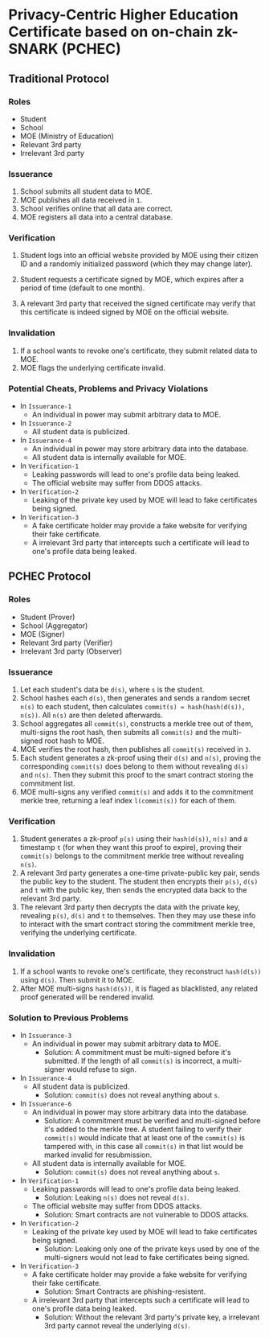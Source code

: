 # Privacy-Centric Higher Education Certificate based on on-chain zk-SNARK (PCHEC)

## Traditional Protocol

### Roles

- Student
- School
- MOE (Ministry of Education)
- Relevant 3rd party
- Irrelevant 3rd party

### Issuerance

1. School submits all student data to MOE.
2. MOE publishes all data received in `1`.
3. School verifies online that all data are correct.
4. MOE registers all data into a central database.

### Verification

1. Student logs into an official website provided by MOE using their citizen ID and a randomly initialized password (which they may change later).

2. Student requests a certificate signed by MOE, which expires after a period of time (default to one month).

3. A relevant 3rd party that received the signed certificate may verify that this certificate is indeed signed by MOE on the official website.

### Invalidation

1. If a school wants to revoke one's certificate, they submit related data to MOE.
2. MOE flags the underlying certificate invalid.

### Potential Cheats, Problems and Privacy Violations

- In `Issuerance-1`
  - An individual in power may submit arbitrary data to MOE.
- In `Issuerance-2`
  - All student data is publicized.
- In `Issuerance-4`
  - An individual in power may store arbitrary data into the database.
  - All student data is internally available for MOE.
- In `Verification-1`
  - Leaking passwords will lead to one's profile data being leaked.
  - The official website may suffer from DDOS attacks.
- In `Verification-2`
  - Leaking of the private key used by MOE will lead to fake certificates being signed.
- In `Verification-3`
  - A fake certificate holder may provide a fake website for verifying their fake certificate.
  - A irrelevant 3rd party that intercepts such a certificate will lead to one's profile data being leaked.

## PCHEC Protocol

### Roles

- Student (Prover)
- School (Aggregator)
- MOE (Signer)
- Relevant 3rd party (Verifier)
- Irrelevant 3rd party (Observer)

### Issuerance

1. Let each student's data be `d(s)`, where `s` is the student.
2. School hashes each `d(s)`, then generates and sends a random secret `n(s)` to each student, then calculates `commit(s) = hash(hash(d(s)), n(s))`. All `n(s)` are then deleted afterwards.
3. School aggregates all `commit(s)`, constructs a merkle tree out of them, multi-signs the root hash, then submits all `commit(s)` and the multi-signed root hash to MOE.
4. MOE verifies the root hash, then publishes all `commit(s)` received in `3`.
5. Each student generates a zk-proof using their `d(s)` and `n(s)`, proving the corresponding `commit(s)` does belong to them without revealing `d(s)` and `n(s)`. Then they submit this proof to the smart contract storing the commitment list.
6. MOE multi-signs any verified `commit(s)` and adds it to the commitment merkle tree, returning a leaf index `l(commit(s))` for each of them.

### Verification

1. Student generates a zk-proof `p(s)` using their `hash(d(s))`, `n(s)` and a timestamp `t` (for when they want this proof to expire), proving their `commit(s)` belongs to the commitment merkle tree without revealing `n(s)`.
2. A relevant 3rd party generates a one-time private-public key pair, sends the public key to the student. The student then encrypts their `p(s)`, `d(s)` and `t` with the public key, then sends the encrypted data back to the relevant 3rd party.
3. The relevant 3rd party then decrypts the data with the private key, revealing `p(s)`, `d(s)` and `t` to themselves. Then they may use these info to interact with the smart contract storing the commitment merkle tree, verifying the underlying certificate.

### Invalidation

1. If a school wants to revoke one's certificate, they reconstruct `hash(d(s))` using `d(s)`. Then submit it to MOE.
2. After MOE multi-signs `hash(d(s))`, it is flaged as blacklisted, any related proof generated will be rendered invalid.

### Solution to Previous Problems

- In `Issuerance-3`
  - An individual in power may submit arbitrary data to MOE.
    - Solution: A commitment must be multi-signed before it's submitted. If the length of all `commit(s)` is incorrect, a multi-signer would refuse to sign.
- In `Issuerance-4`
  - All student data is publicized.
    - Solution: `commit(s)` does not reveal anything about `s`.
- In `Issuerance-6`
  - An individual in power may store arbitrary data into the database.
    - Solution: A commitment must be verified and multi-signed before it's added to the merkle tree. A student failing to verify their `commit(s)` would indicate that at least one of the `commit(s)` is tampered with, in this case all `commit(s)` in that list would be marked invalid for resubmission.
  - All student data is internally available for MOE.
    - Solution: `commit(s)` does not reveal anything about `s`.
- In `Verification-1`
  - Leaking passwords will lead to one's profile data being leaked.
    - Solution: Leaking `n(s)` does not reveal `d(s)`.
  - The official website may suffer from DDOS attacks.
    - Solution: Smart contracts are not vulnerable to DDOS attacks.
- In `Verification-2`
  - Leaking of the private key used by MOE will lead to fake certificates being signed.
    - Solution: Leaking only one of the private keys used by one of the multi-signers would not lead to fake certificates being signed.
- In `Verification-3`
  - A fake certificate holder may provide a fake website for verifying their fake certificate.
    - Solution: Smart Contracts are phishing-resistent.
  - A irrelevant 3rd party that intercepts such a certificate will lead to one's profile data being leaked.
    - Solution: Without the relevant 3rd party's private key, a irrelevant 3rd party cannot reveal the underlying `d(s)`.
